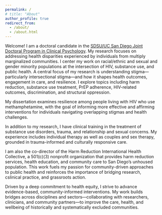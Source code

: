 ```yaml
---
permalink: /
# title: "About"
author_profile: true
redirect_from: 
  - /about/
  - /about.html
---
```


Welcome! I am a doctoral candidate in the [SDSU/UC San Diego Joint Doctoral Program in Clinical Psychology](https://psychology.sdsu.edu/doctoral/clinical/). My research focuses on addressing health disparities experienced by individuals from multiply marginalized communities. I center my work on racial/ethnic and sexual and gender minority populations at the intersection of HIV, substance use, and public health. A central focus of my research is understanding stigma—particularly intersectional stigma—and how it shapes health outcomes, engagement in care, and resilience. I explore topics including harm reduction, substance use treatment, PrEP adherence, HIV-related outcomes, discrimination, and structural oppression.

My dissertation examines resilience among people living with HIV who use methamphetamine, with the goal of informing more effective and affirming interventions for individuals navigating overlapping stigmas and health challenges.

In addition to my research, I have clinical training in the treatment of substance use disorders, trauma, and relationship and sexual concerns. My experience includes individual therapy as well as couples and sex therapy, grounded in trauma-informed and culturally responsive care.

I am also the co-director of the Harm Reduction International Health Collective, a 501(c)(3) nonprofit organization that provides harm reduction services, health education, and community care to San Diego’s unhoused population. This work fuels my passion for community-driven approaches to public health and reinforces the importance of bridging research, cslinical practice, and grassroots action.

Driven by a deep commitment to health equity, I strive to advance evidence-based, community-informed interventions. My work builds bridges across disciplines and sectors—collaborating with researchers, clinicians, and community partners—to improve the care, health, and wellbeing of historically and systematically excluded communities.